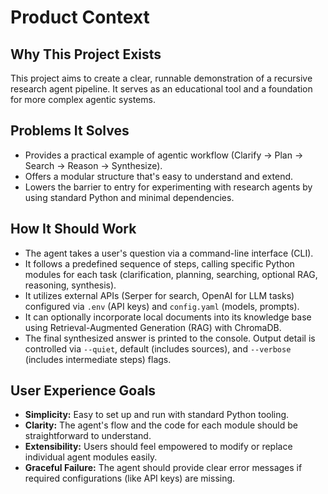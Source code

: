 # Product Context

## Why This Project Exists

This project aims to create a clear, runnable demonstration of a recursive research agent pipeline. It serves as an educational tool and a foundation for more complex agentic systems.

## Problems It Solves

- Provides a practical example of agentic workflow (Clarify -> Plan -> Search -> Reason -> Synthesize).
- Offers a modular structure that's easy to understand and extend.
- Lowers the barrier to entry for experimenting with research agents by using standard Python and minimal dependencies.

## How It Should Work

- The agent takes a user's question via a command-line interface (CLI).
- It follows a predefined sequence of steps, calling specific Python modules for each task (clarification, planning, searching, optional RAG, reasoning, synthesis).
- It utilizes external APIs (Serper for search, OpenAI for LLM tasks) configured via `.env` (API keys) and `config.yaml` (models, prompts).
- It can optionally incorporate local documents into its knowledge base using Retrieval-Augmented Generation (RAG) with ChromaDB.
- The final synthesized answer is printed to the console. Output detail is controlled via `--quiet`, default (includes sources), and `--verbose` (includes intermediate steps) flags.

## User Experience Goals

- **Simplicity:** Easy to set up and run with standard Python tooling.
- **Clarity:** The agent's flow and the code for each module should be straightforward to understand.
- **Extensibility:** Users should feel empowered to modify or replace individual agent modules easily.
- **Graceful Failure:** The agent should provide clear error messages if required configurations (like API keys) are missing.